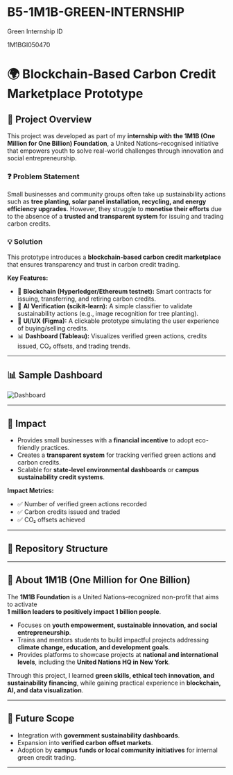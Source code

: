 # B5-1M1B-GREEN-INTERNSHIP
Green Internship ID

1M1BGI050470
# 🌍 Blockchain-Based Carbon Credit Marketplace Prototype  

## 📌 Project Overview  
This project was developed as part of my **internship with the 1M1B (One Million for One Billion) Foundation**, a United Nations–recognised initiative that empowers youth to solve real-world challenges through innovation and social entrepreneurship.  

### ❓ Problem Statement  
Small businesses and community groups often take up sustainability actions such as **tree planting, solar panel installation, recycling, and energy efficiency upgrades**. However, they struggle to **monetise their efforts** due to the absence of a **trusted and transparent system** for issuing and trading carbon credits.  

### 💡 Solution  
This prototype introduces a **blockchain-based carbon credit marketplace** that ensures transparency and trust in carbon credit trading.  

**Key Features:**  
- 🔗 **Blockchain (Hyperledger/Ethereum testnet):** Smart contracts for issuing, transferring, and retiring carbon credits.  
- 🤖 **AI Verification (scikit-learn):** A simple classifier to validate sustainability actions (e.g., image recognition for tree planting).  
- 🎨 **UI/UX (Figma):** A clickable prototype simulating the user experience of buying/selling credits.  
- 📊 **Dashboard (Tableau):** Visualizes verified green actions, credits issued, CO₂ offsets, and trading trends.  

---

## 📊 Sample Dashboard  
![Dashboard](dashboard/sample_dashboard.png)  

---

## 🚀 Impact  
- Provides small businesses with a **financial incentive** to adopt eco-friendly practices.  
- Creates a **transparent system** for tracking verified green actions and carbon credits.  
- Scalable for **state-level environmental dashboards** or **campus sustainability credit systems**.  

**Impact Metrics:**  
- ✅ Number of verified green actions recorded  
- ✅ Carbon credits issued and traded  
- ✅ CO₂ offsets achieved  

---

## 📂 Repository Structure  

---

## 🌱 About 1M1B (One Million for One Billion)  
The **1M1B Foundation** is a United Nations–recognized non-profit that aims to activate  
**1 million leaders to positively impact 1 billion people**.  

- Focuses on **youth empowerment, sustainable innovation, and social entrepreneurship**.  
- Trains and mentors students to build impactful projects addressing **climate change, education, and development goals**.  
- Provides platforms to showcase projects at **national and international levels**, including the **United Nations HQ in New York**.  

Through this project, I learned **green skills, ethical tech innovation, and sustainability financing**, while gaining practical experience in **blockchain, AI, and data visualization**.  

---

## 📌 Future Scope  
- Integration with **government sustainability dashboards**.  
- Expansion into **verified carbon offset markets**.  
- Adoption by **campus funds or local community initiatives** for internal green credit trading.  

---

